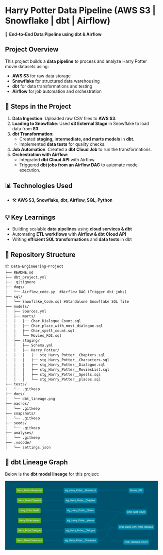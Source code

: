 # Harry Potter Data Pipeline (AWS S3 | Snowflake | dbt | Airflow)  
🚀 **End-to-End Data Pipeline using dbt & Airflow**  

## **Project Overview**  
This project builds a **data pipeline** to process and analyze Harry Potter movie datasets using:  
- **AWS S3** for raw data storage  
- **Snowflake** for structured data warehousing  
- **dbt** for data transformations and testing  
- **Airflow** for job automation and orchestration  

## **📌 Steps in the Project**  
1. **Data Ingestion**: Uploaded raw CSV files to **AWS S3**.  
2. **Loading to Snowflake**: Used **s3 External Stage** in Snowflake to load data from **S3**.  
3. **dbt Transformation**:  
   - Created **staging, intermediate, and marts models** in **dbt**.  
   - Implemented **data tests** for quality checks.  
4. **Job Automation**: Created a **dbt Cloud Job** to run the transformations.  
5. **Orchestration with Airflow**:  
   - Integrated **dbt Cloud API** with Airflow.  
   - Triggered **dbt jobs from an Airflow DAG** to automate model execution.  

## **📊 Technologies Used**  
- 🛠 **AWS S3, Snowflake, dbt, Airflow, SQL, Python**  

## **💡 Key Learnings**  
- Building scalable **data pipelines** using **cloud services & dbt**  
- Automating **ETL workflows** with **Airflow & dbt Cloud API**  
- Writing **efficient SQL transformations** and **data tests** in dbt  

## **📁 Repository Structure**  
```
📦 Data-Engineering-Project
├── README.md
├── dbt_project.yml
├── .gitignore
├── dags/
│   └── Airflow_code.py  #Airflow DAG (Trigger dbt jobs)
├── sql/
│   └── Snowflake_Code.sql #Standalone Snowflake SQL file
├── models/
│   ├── Sources.yml
│   ├── marts/
│   │   ├── Char_Dialogue_Count.sql
│   │   ├── Char_place_with_most_dialogue.sql
│   │   ├── Char_spell_count.sql
│   │   └── Movies_ROI.sql
│   ├── staging/
│   │   ├── Schema.yml
│   │   ├── Harry_Potter/
│   │   │   ├── stg_Harry_Potter__Chapters.sql
│   │   │   ├── stg_Harry_Potter__Characters.sql
│   │   │   ├── stg_Harry_Potter__Dialogue.sql
│   │   │   ├── stg_Harry_Potter__MoviesList.sql
│   │   │   ├── stg_Harry_Potter__Spells.sql
│   │   │   └── stg_Harry_Potter__places.sql
├── tests/
│   └── .gitkeep
├── docs/
│   └── dbt_lineage.png
├── macros/
│   └── .gitkeep
├── snapshots/
│   └── .gitkeep
├── seeds/
│   └── .gitkeep
├── analyses/
│   └── .gitkeep
├── .vscode/
│   └── settings.json

```
## 📌 dbt Lineage Graph

Below is the **dbt model lineage** for this project:

![DBT Lineage](dbt_lineage.png)

